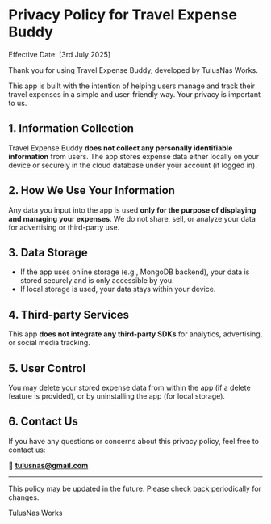# Privacy Policy for Travel Expense Buddy

Effective Date: [3rd July 2025]

Thank you for using Travel Expense Buddy, developed by TulusNas Works.

This app is built with the intention of helping users manage and track their travel expenses in a simple and user-friendly way. Your privacy is important to us.

## 1. Information Collection

Travel Expense Buddy **does not collect any personally identifiable information** from users. The app stores expense data either locally on your device or securely in the cloud database under your account (if logged in).

## 2. How We Use Your Information

Any data you input into the app is used **only for the purpose of displaying and managing your expenses**. We do not share, sell, or analyze your data for advertising or third-party use.

## 3. Data Storage

- If the app uses online storage (e.g., MongoDB backend), your data is stored securely and is only accessible by you.
- If local storage is used, your data stays within your device.

## 4. Third-party Services

This app **does not integrate any third-party SDKs** for analytics, advertising, or social media tracking.

## 5. User Control

You may delete your stored expense data from within the app (if a delete feature is provided), or by uninstalling the app (for local storage).

## 6. Contact Us

If you have any questions or concerns about this privacy policy, feel free to contact us:

📧 **tulusnas@gmail.com**

---

This policy may be updated in the future. Please check back periodically for changes.

TulusNas Works
